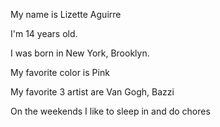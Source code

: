 My name is Lizette Aguirre

I'm 14 years old.

I was born in New York, Brooklyn.

My favorite color is Pink

My favorite 3 artist are Van Gogh, Bazzi

On the weekends I like to sleep in and do chores

